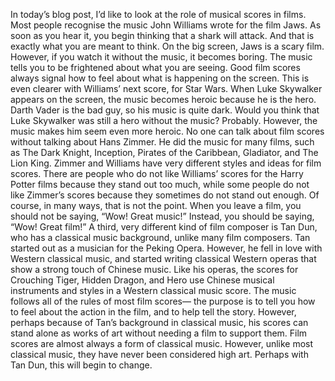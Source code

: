 In today’s blog post, I’d like to look at the role of musical scores in films.
Most people recognise the music John Williams wrote for the film Jaws. As soon as you hear it, you begin thinking that a shark will attack. And that is exactly what you are meant to think. On the big screen, Jaws is a scary film. However, if you watch it without the music, it becomes boring. The music tells you to be frightened about what you are seeing. Good film scores always signal how to feel about what is happening on the screen. This is even clearer with Williams’ next score, for Star Wars. When Luke Skywalker appears on the screen, the music becomes heroic because he is the hero. Darth Vader is the bad guy, so his music is quite dark. Would you think that Luke Skywalker was still a hero without the music? Probably. However, the music makes him seem even more heroic.
No one can talk about film scores without talking about Hans Zimmer. He did the music for many films, such as The Dark Knight, Inception, Pirates of the Caribbean, Gladiator, and The Lion King. Zimmer and Williams have very different styles and ideas for film scores. There are people who do not like Williams’ scores for the Harry Potter films because they stand out too much, while some people do not like Zimmer’s scores because they sometimes do not stand out enough. Of course, in many ways, that is not the point. When you leave a film, you should not be saying, “Wow! Great music!” Instead, you should be saying, “Wow! Great film!”
A third, very different kind of film composer is Tan Dun, who has a classical music background, unlike many film composers. Tan started out as a musician for the Peking Opera. However, he fell in love with Western classical music, and started writing classical Western operas that show a strong touch of Chinese music. Like his operas, the scores for Crouching Tiger, Hidden Dragon, and Hero use Chinese musical instruments and styles in a Western classical music score. The music follows all of the rules of most film scores— the purpose is to tell you how to feel about the action in the film, and to help tell the story. However, perhaps because of Tan’s background in classical music, his scores can stand alone as works of art without needing a film to support them.
Film scores are almost always a form of classical music. However, unlike most classical music, they have never been considered high art. Perhaps with Tan Dun, this will begin to change.